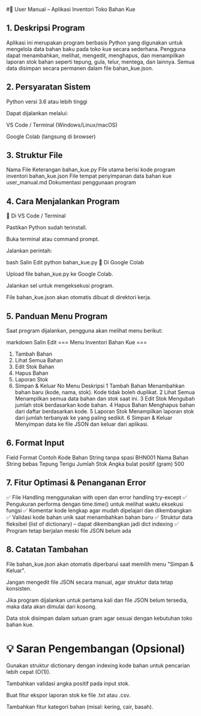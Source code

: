 #📘 User Manual – Aplikasi Inventori Toko Bahan Kue
## 1. Deskripsi Program
Aplikasi ini merupakan program berbasis Python yang digunakan untuk mengelola data bahan baku pada toko kue secara sederhana. Pengguna dapat menambahkan, melihat, mengedit, menghapus, dan menampilkan laporan stok bahan seperti tepung, gula, telur, mentega, dan lainnya.
Semua data disimpan secara permanen dalam file bahan_kue.json.

## 2. Persyaratan Sistem
Python versi 3.6 atau lebih tinggi

Dapat dijalankan melalui:

VS Code / Terminal (Windows/Linux/macOS)

Google Colab (langsung di browser)

## 3. Struktur File
Nama File	Keterangan
bahan_kue.py	File utama berisi kode program inventori
bahan_kue.json	File tempat penyimpanan data bahan kue
user_manual.md	Dokumentasi penggunaan program

## 4. Cara Menjalankan Program
🔹 Di VS Code / Terminal

Pastikan Python sudah terinstall.

Buka terminal atau command prompt.

Jalankan perintah:

bash
Salin
Edit
python bahan_kue.py
🔹 Di Google Colab

Upload file bahan_kue.py ke Google Colab.

Jalankan sel untuk mengeksekusi program.

File bahan_kue.json akan otomatis dibuat di direktori kerja.

## 5. Panduan Menu Program
Saat program dijalankan, pengguna akan melihat menu berikut:

markdown
Salin
Edit
=== Menu Inventori Bahan Kue ===
1. Tambah Bahan
2. Lihat Semua Bahan
3. Edit Stok Bahan
4. Hapus Bahan
5. Laporan Stok
6. Simpan & Keluar
No	Menu	Deskripsi
1	Tambah Bahan	Menambahkan bahan baru (kode, nama, stok). Kode tidak boleh duplikat.
2	Lihat Semua	Menampilkan semua data bahan dan stok saat ini.
3	Edit Stok	Mengubah jumlah stok berdasarkan kode bahan.
4	Hapus Bahan	Menghapus bahan dari daftar berdasarkan kode.
5	Laporan Stok	Menampilkan laporan stok dari jumlah terbanyak ke yang paling sedikit.
6	Simpan & Keluar	Menyimpan data ke file JSON dan keluar dari aplikasi.

## 6. Format Input
Field	Format	Contoh
Kode Bahan	String tanpa spasi	BHN001
Nama Bahan	String bebas	Tepung Terigu
Jumlah Stok	Angka bulat positif (gram)	500

## 7. Fitur Optimasi & Penanganan Error
✅ File Handling menggunakan with open dan error handling try-except
✅ Pengukuran performa dengan time.time() untuk melihat waktu eksekusi fungsi
✅ Komentar kode lengkap agar mudah dipelajari dan dikembangkan
✅ Validasi kode bahan unik saat menambahkan bahan baru
✅ Struktur data fleksibel (list of dictionary) – dapat dikembangkan jadi dict indexing
✅ Program tetap berjalan meski file JSON belum ada

## 8. Catatan Tambahan
File bahan_kue.json akan otomatis diperbarui saat memilih menu "Simpan & Keluar".

Jangan mengedit file JSON secara manual, agar struktur data tetap konsisten.

Jika program dijalankan untuk pertama kali dan file JSON belum tersedia, maka data akan dimulai dari kosong.

Data stok disimpan dalam satuan gram agar sesuai dengan kebutuhan toko bahan kue.

# 💡 Saran Pengembangan (Opsional)
Gunakan struktur dictionary dengan indexing kode bahan untuk pencarian lebih cepat (O(1)).

Tambahkan validasi angka positif pada input stok.

Buat fitur ekspor laporan stok ke file .txt atau .csv.

Tambahkan fitur kategori bahan (misal: kering, cair, basah).
